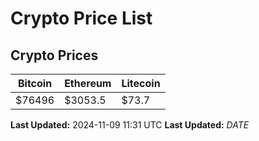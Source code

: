 # Crypto Price List

## Crypto Prices
| Bitcoin | Ethereum | Litecoin |
| ------- | -------- | -------- |
| $76496 | $3053.5 | $73.7 |
**Last Updated:** 2024-11-09 11:31 UTC
**Last Updated:** $DATE$
